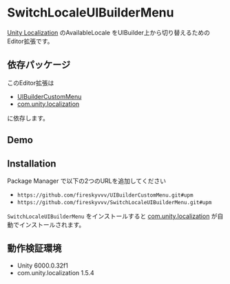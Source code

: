 # SwitchLocaleUIBuilderMenu

[Unity Localization](https://docs.unity3d.com/Packages/com.unity.localization@1.5/manual/index.html) のAvailableLocale
をUIBuilder上から切り替えるためのEditor拡張です。

## 依存パッケージ

このEditor拡張は

- [UIBuilderCustomMenu](https://github.com/fireskyvvv/UIBuilderCustomMenu)
- [com.unity.localization](https://docs.unity3d.com/Packages/com.unity.localization@1.5/manual/index.html)

に依存します。

## Demo

## Installation

Package Manager で以下の2つのURLを追加してください

- `https://github.com/fireskyvvv/UIBuilderCustomMenu.git#upm`
- `https://github.com/fireskyvvv/SwitchLocaleUIBuilderMenu.git#upm`

`SwitchLocaleUIBuilderMenu`
をインストールすると [com.unity.localization](https://docs.unity3d.com/Packages/com.unity.localization@1.5/manual/index.html)
が自動でインストールされます。

## 動作検証環境

- Unity 6000.0.32f1
- com.unity.localization 1.5.4


